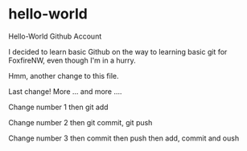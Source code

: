 # hello-world
Hello-World Github Account

I decided to learn basic Github on the way to learning basic git for FoxfireNW,
even though I'm in a hurry.

Hmm, another change to this file.

Last change! More ... and more ....

Change number 1 
then git add

Change number 2
then git commit, git push

Change number 3
then commit
then push
then add, commit and oush

